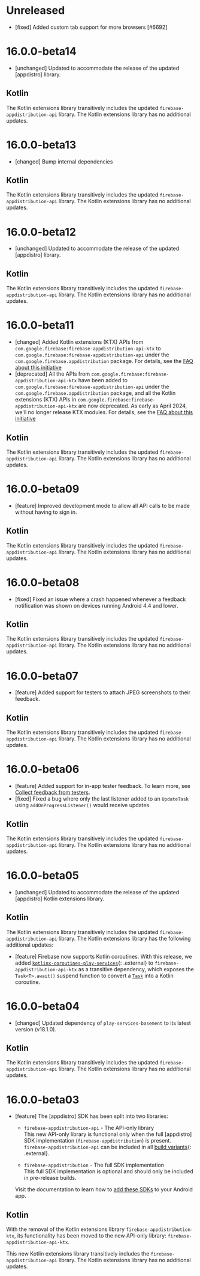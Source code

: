 # Unreleased
* [fixed] Added custom tab support for more browsers [#6692]


# 16.0.0-beta14
* [unchanged] Updated to accommodate the release of the updated
  [appdistro] library.


## Kotlin
The Kotlin extensions library transitively includes the updated
`firebase-appdistribution-api` library. The Kotlin extensions library has no additional
updates.

# 16.0.0-beta13
* [changed] Bump internal dependencies


## Kotlin
The Kotlin extensions library transitively includes the updated
`firebase-appdistribution-api` library. The Kotlin extensions library has no additional
updates.

# 16.0.0-beta12
* [unchanged] Updated to accommodate the release of the updated
  [appdistro] library.


## Kotlin
The Kotlin extensions library transitively includes the updated
`firebase-appdistribution-api` library. The Kotlin extensions library has no additional
updates.

# 16.0.0-beta11
* [changed] Added Kotlin extensions (KTX) APIs from
  `com.google.firebase:firebase-appdistribution-api-ktx`
  to `com.google.firebase:firebase-appdistribution-api` under the
  `com.google.firebase.appdistribution` package.
  For details, see the
  [FAQ about this initiative](https://firebase.google.com/docs/android/kotlin-migration)
* [deprecated] All the APIs from `com.google.firebase:firebase-appdistribution-api-ktx` have been
  added to
  `com.google.firebase:firebase-appdistribution-api` under the
  `com.google.firebase.appdistribution` package,
  and all the Kotlin extensions (KTX) APIs in `com.google.firebase:firebase-appdistribution-api-ktx`
  are now deprecated. As early as April 2024, we'll no longer release KTX modules. For details,
  see the
  [FAQ about this initiative](https://firebase.google.com/docs/android/kotlin-migration)


## Kotlin
The Kotlin extensions library transitively includes the updated
`firebase-appdistribution-api` library. The Kotlin extensions library has no additional
updates.

# 16.0.0-beta09
* [feature] Improved development mode to allow all API calls to be made without having to sign in.


## Kotlin
The Kotlin extensions library transitively includes the updated
`firebase-appdistribution-api` library. The Kotlin extensions library has no
additional updates.

# 16.0.0-beta08
* [fixed] Fixed an issue where a crash happened whenever a feedback
  notification was shown on devices running Android 4.4 and lower.


## Kotlin
The Kotlin extensions library transitively includes the updated
`firebase-appdistribution-api` library. The Kotlin extensions library has no
additional updates.

# 16.0.0-beta07
* [feature] Added support for testers to attach JPEG screenshots to their
  feedback.


## Kotlin
The Kotlin extensions library transitively includes the updated
`firebase-appdistribution-api` library. The Kotlin extensions library has no
additional updates.

# 16.0.0-beta06
* [feature] Added support for in-app tester feedback. To learn more, see
  [Collect feedback from testers](/docs/app-distribution/collect-feedback-from-testers?platform=android).
* [fixed] Fixed a bug where only the last listener added to an `UpdateTask`
  using `addOnProgressListener()` would receive updates.


## Kotlin
The Kotlin extensions library transitively includes the updated
`firebase-appdistribution-api` library. The Kotlin extensions library has no additional
updates.

# 16.0.0-beta05
* [unchanged] Updated to accommodate the release of the updated
  [appdistro] Kotlin extensions library.


## Kotlin
The Kotlin extensions library transitively includes the updated
  `firebase-appdistribution-api` library. The Kotlin extensions library has
  the following additional updates:

* [feature] Firebase now supports Kotlin coroutines.
  With this release, we added
  [`kotlinx-coroutines-play-services`](https://kotlinlang.org/api/kotlinx.coroutines/kotlinx-coroutines-play-services/){: .external}
  to `firebase-appdistribution-api-ktx` as a transitive dependency, which
  exposes the `Task<T>.await()` suspend function to convert a
  [`Task`](https://developers.google.com/android/guides/tasks)
  into a Kotlin coroutine.

# 16.0.0-beta04
* [changed] Updated dependency of `play-services-basement` to its latest
  version (v18.1.0).


## Kotlin
The Kotlin extensions library transitively includes the updated
`firebase-appdistribution-api` library. The Kotlin extensions library has no
additional updates.

# 16.0.0-beta03
* [feature] The [appdistro] SDK has been split into two libraries:

  * `firebase-appdistribution-api` - The API-only library<br>
    This new API-only library is functional only when the full
    [appdistro] SDK implementation (`firebase-appdistribution`) is present.
    `firebase-appdistribution-api` can be included in all
    [build variants](https://developer.android.com/studio/build/build-variants){: .external}.

  * `firebase-appdistribution` - The full SDK implementation<br>
    This full SDK implementation is optional and should only be included in
    pre-release builds.

  Visit the documentation to learn how to
  [add these SDKs](/docs/app-distribution/set-up-alerts?platform=android#add-appdistro)
  to your Android app.


## Kotlin
With the removal of the Kotlin extensions library
`firebase-appdistribution-ktx`, its functionality has been moved to the new
API-only library: `firebase-appdistribution-api-ktx`.

This new Kotlin extensions library transitively includes the
`firebase-appdistribution-api` library. The Kotlin extensions library has no
additional updates.

